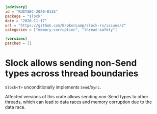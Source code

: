 ```toml
[advisory]
id = "RUSTSEC-2020-0135"
package = "slock"
date = "2020-11-17"
url = "https://github.com/BrokenLamp/slock-rs/issues/2"
categories = ["memory-corruption", "thread-safety"]

[versions]
patched = []
```

# Slock<T> allows sending non-Send types across thread boundaries

`Slock<T>` unconditionally implements `Send`/`Sync`.

Affected versions of this crate allows sending non-Send types to other threads,
which can lead to data races and memory corruption due to the data race.
